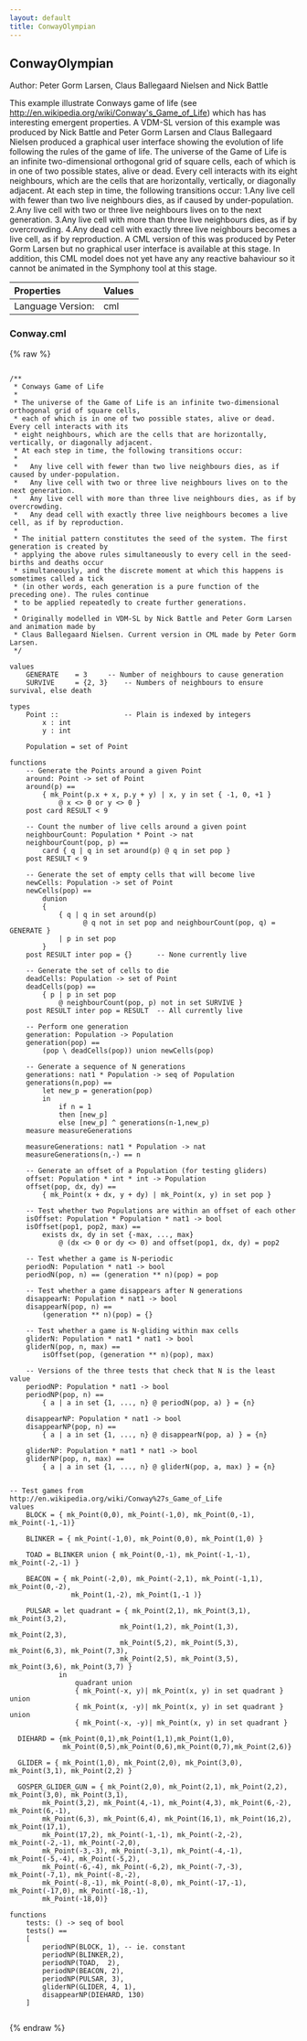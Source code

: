 ```yaml
---
layout: default
title: ConwayOlympian
---
```


## ConwayOlympian
Author: Peter Gorm Larsen, Claus Ballegaard Nielsen and Nick Battle


This example illustrate Conways game of life (see http://en.wikipedia.org/wiki/Conway's_Game_of_Life) which has has interesting emergent properties. A VDM-SL version of this example was produced by Nick Battle and Peter Gorm Larsen and Claus Ballegaard Nielsen produced a graphical user interface showing the evolution of life following the rules of the game of life. The universe of the Game of Life is an infinite two-dimensional orthogonal grid of square cells, each of which is in one of two possible states, alive or dead. Every cell interacts with its eight neighbours, which are the cells that are horizontally, vertically, or diagonally adjacent. At each step in time, the following transitions occur:
1.Any live cell with fewer than two live neighbours dies, as if caused by under-population.
2.Any live cell with two or three live neighbours lives on to the next generation.
3.Any live cell with more than three live neighbours dies, as if by overcrowding.
4.Any dead cell with exactly three live neighbours becomes a live cell, as if by reproduction.
A CML version of this was produced by Peter Gorm Larsen but no graphical user interface is available at this stage. In addition, this CML model does not yet have any any reactive bahaviour so it cannot be animated in the Symphony tool at this stage.



| Properties | Values          |
| :------------ | :---------- |
|Language Version:| cml|


### Conway.cml

{% raw %}
~~~
                                                                                                                                                                    
/**
 * Conways Game of Life
 *
 * The universe of the Game of Life is an infinite two-dimensional orthogonal grid of square cells,
 * each of which is in one of two possible states, alive or dead. Every cell interacts with its 
 * eight neighbours, which are the cells that are horizontally, vertically, or diagonally adjacent.
 * At each step in time, the following transitions occur:
 *
 *   Any live cell with fewer than two live neighbours dies, as if caused by under-population.
 *   Any live cell with two or three live neighbours lives on to the next generation.
 *   Any live cell with more than three live neighbours dies, as if by overcrowding.
 *   Any dead cell with exactly three live neighbours becomes a live cell, as if by reproduction.
 *
 * The initial pattern constitutes the seed of the system. The first generation is created by 
 * applying the above rules simultaneously to every cell in the seed-births and deaths occur 
 * simultaneously, and the discrete moment at which this happens is sometimes called a tick 
 * (in other words, each generation is a pure function of the preceding one). The rules continue 
 * to be applied repeatedly to create further generations.
 *
 * Originally modelled in VDM-SL by Nick Battle and Peter Gorm Larsen and animation made by 
 * Claus Ballegaard Nielsen. Current version in CML made by Peter Gorm Larsen.
 */

values
	GENERATE	= 3		-- Number of neighbours to cause generation
	SURVIVE		= {2, 3}	-- Numbers of neighbours to ensure survival, else death
	
types
	Point ::				-- Plain is indexed by integers
		x : int
		y : int
		
	Population = set of Point
	
functions
	-- Generate the Points around a given Point
	around: Point -> set of Point
	around(p) ==
		{ mk_Point(p.x + x, p.y + y) | x, y in set { -1, 0, +1 }
			@ x <> 0 or y <> 0 }
	post card RESULT < 9
	
	-- Count the number of live cells around a given point 
	neighbourCount: Population * Point -> nat
	neighbourCount(pop, p) ==
		card { q | q in set around(p) @ q in set pop }
	post RESULT < 9

	-- Generate the set of empty cells that will become live
	newCells: Population -> set of Point
	newCells(pop) ==
		dunion
		{
			{ q | q in set around(p)
				  @ q not in set pop and neighbourCount(pop, q) = GENERATE }		
			| p in set pop
		}
	post RESULT inter pop = {}		-- None currently live
		
	-- Generate the set of cells to die
	deadCells: Population -> set of Point
	deadCells(pop) ==
		{ p | p in set pop
			@ neighbourCount(pop, p) not in set SURVIVE }
	post RESULT inter pop = RESULT	-- All currently live
	
	-- Perform one generation
	generation: Population -> Population
	generation(pop) ==
		(pop \ deadCells(pop)) union newCells(pop)

	-- Generate a sequence of N generations 
	generations: nat1 * Population -> seq of Population
	generations(n,pop) ==
		let new_p = generation(pop)
		in
			if n = 1
			then [new_p] 
			else [new_p] ^ generations(n-1,new_p)
	measure measureGenerations
     
	measureGenerations: nat1 * Population -> nat
	measureGenerations(n,-) == n
	
    -- Generate an offset of a Population (for testing gliders)
	offset: Population * int * int -> Population
	offset(pop, dx, dy) ==
		{ mk_Point(x + dx, y + dy) | mk_Point(x, y) in set pop }
		
	-- Test whether two Populations are within an offset of each other
	isOffset: Population * Population * nat1 -> bool
	isOffset(pop1, pop2, max) ==
		exists dx, dy in set {-max, ..., max}
			@ (dx <> 0 or dy <> 0) and offset(pop1, dx, dy) = pop2
			
	-- Test whether a game is N-periodic
	periodN: Population * nat1 -> bool
	periodN(pop, n) == (generation ** n)(pop) = pop

	-- Test whether a game disappears after N generations
	disappearN: Population * nat1 -> bool
	disappearN(pop, n) ==
		(generation ** n)(pop) = {}
 
	-- Test whether a game is N-gliding within max cells
	gliderN: Population * nat1 * nat1 -> bool
	gliderN(pop, n, max) ==
		isOffset(pop, (generation ** n)(pop), max)
		
 	-- Versions of the three tests that check that N is the least value
	periodNP: Population * nat1 -> bool
	periodNP(pop, n) ==
		{ a | a in set {1, ..., n} @ periodN(pop, a) } = {n}

	disappearNP: Population * nat1 -> bool
	disappearNP(pop, n) ==
		{ a | a in set {1, ..., n} @ disappearN(pop, a) } = {n}
		
	gliderNP: Population * nat1 * nat1 -> bool
	gliderNP(pop, n, max) ==
		{ a | a in set {1, ..., n} @ gliderN(pop, a, max) } = {n}
 
	
-- Test games from http://en.wikipedia.org/wiki/Conway%27s_Game_of_Life
values
	BLOCK = { mk_Point(0,0), mk_Point(-1,0), mk_Point(0,-1), mk_Point(-1,-1)}

	BLINKER = { mk_Point(-1,0), mk_Point(0,0), mk_Point(1,0) }
	
	TOAD = BLINKER union { mk_Point(0,-1), mk_Point(-1,-1), mk_Point(-2,-1) }
	
	BEACON = { mk_Point(-2,0), mk_Point(-2,1), mk_Point(-1,1), mk_Point(0,-2),  
	           mk_Point(1,-2), mk_Point(1,-1 )}
            
	PULSAR = let quadrant = { mk_Point(2,1), mk_Point(3,1), mk_Point(3,2),
                           mk_Point(1,2), mk_Point(1,3), mk_Point(2,3),
                           mk_Point(5,2), mk_Point(5,3), mk_Point(6,3), mk_Point(7,3),
                           mk_Point(2,5), mk_Point(3,5), mk_Point(3,6), mk_Point(3,7) }
			in
				quadrant union
				{ mk_Point(-x, y)| mk_Point(x, y) in set quadrant } union
				{ mk_Point(x, -y)| mk_Point(x, y) in set quadrant } union
				{ mk_Point(-x, -y)| mk_Point(x, y) in set quadrant }
				
  DIEHARD = {mk_Point(0,1),mk_Point(1,1),mk_Point(1,0),
             mk_Point(0,5),mk_Point(0,6),mk_Point(0,7),mk_Point(2,6)}
      
  GLIDER = { mk_Point(1,0), mk_Point(2,0), mk_Point(3,0), mk_Point(3,1), mk_Point(2,2) }
       
  GOSPER_GLIDER_GUN = { mk_Point(2,0), mk_Point(2,1), mk_Point(2,2), mk_Point(3,0), mk_Point(3,1),
        mk_Point(3,2), mk_Point(4,-1), mk_Point(4,3), mk_Point(6,-2), mk_Point(6,-1),
        mk_Point(6,3), mk_Point(6,4), mk_Point(16,1), mk_Point(16,2), mk_Point(17,1),
        mk_Point(17,2), mk_Point(-1,-1), mk_Point(-2,-2), mk_Point(-2,-1), mk_Point(-2,0),
        mk_Point(-3,-3), mk_Point(-3,1), mk_Point(-4,-1), mk_Point(-5,-4), mk_Point(-5,2),
        mk_Point(-6,-4), mk_Point(-6,2), mk_Point(-7,-3), mk_Point(-7,1), mk_Point(-8,-2),
        mk_Point(-8,-1), mk_Point(-8,0), mk_Point(-17,-1), mk_Point(-17,0), mk_Point(-18,-1),
        mk_Point(-18,0)}
        
functions
	tests: () -> seq of bool
	tests() ==
	[
		periodNP(BLOCK,	1),	-- ie. constant
		periodNP(BLINKER,2),
		periodNP(TOAD,	2),
		periodNP(BEACON, 2),
		periodNP(PULSAR, 3),
		gliderNP(GLIDER, 4, 1),
		disappearNP(DIEHARD, 130)
	]
           
~~~
{% endraw %}


